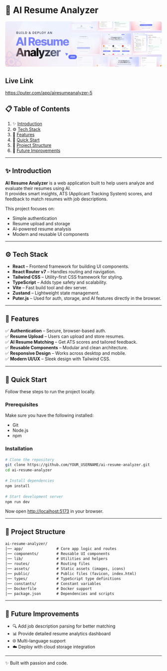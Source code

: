 # 📄 AI Resume Analyzer

<div align="center">
  <img src="public/readme/hero.webp" alt="Project Banner" />
</div>

## Live Link
  https://puter.com/app/airesumeanalyzer-5

## 📋 Table of Contents

1. ✨ [Introduction](#introduction)  
2. ⚙️ [Tech Stack](#tech-stack)  
3. 🔋 [Features](#features)  
4. 🤸 [Quick Start](#quick-start)  
5. 🔗 [Project Structure](#project-structure)  
6. 🚀 [Future Improvements](#future-improvements)  

---

## ✨ Introduction  

**AI Resume Analyzer** is a web application built to help users analyze and evaluate their resumes using AI.  
It provides smart insights, ATS (Applicant Tracking System) scores, and feedback to match resumes with job descriptions.  

This project focuses on:  
- Simple authentication  
- Resume upload and storage  
- AI-powered resume analysis  
- Modern and reusable UI components  

---

## ⚙️ Tech Stack  

- **React** – Frontend framework for building UI components.  
- **React Router v7** – Handles routing and navigation.  
- **Tailwind CSS** – Utility-first CSS framework for styling.  
- **TypeScript** – Adds type safety and scalability.  
- **Vite** – Fast build tool and dev server.  
- **Zustand** – Lightweight state management.  
- **Puter.js** – Used for auth, storage, and AI features directly in the browser.  

---

## 🔋 Features  

✅ **Authentication** – Secure, browser-based auth.  
✅ **Resume Upload** – Users can upload and store resumes.  
✅ **AI Resume Matching** – Get ATS scores and tailored feedback.  
✅ **Reusable Components** – Modular and clean architecture.  
✅ **Responsive Design** – Works across desktop and mobile.  
✅ **Modern UI/UX** – Sleek design with Tailwind CSS.  

---

## 🤸 Quick Start  

Follow these steps to run the project locally.  

### Prerequisites  
Make sure you have the following installed:  
- Git  
- Node.js  
- npm  

### Installation  

```bash
# Clone the repository
git clone https://github.com/YOUR_USERNAME/ai-resume-analyzer.git
cd ai-resume-analyzer

# Install dependencies
npm install

# Start development server
npm run dev
```

Now open [http://localhost:5173](http://localhost:5173) in your browser.  

---

## 🔗 Project Structure  

```
ai-resume-analyzer/
│── app/               # Core app logic and routes
│── components/        # Reusable UI components
│── lib/               # Utilities and helpers
│── routes/            # Routing files
│── assets/            # Static assets (images, icons)
│── public/            # Public files (favicon, index.html)
│── types/             # TypeScript type definitions
│── constants/         # Constant variables
│── Dockerfile         # Docker support
│── package.json       # Dependencies and scripts
```

---

## 🚀 Future Improvements  

- 🔍 Add job description parsing for better matching  
- 📊 Provide detailed resume analytics dashboard  
- 🌐 Multi-language support  
- ☁️ Deploy with cloud storage integration  

---

✨ Built with passion and code.

